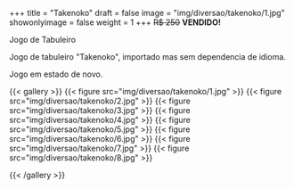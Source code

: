 +++
title = "Takenoko"
draft = false
image = "img/diversao/takenoko/1.jpg"
showonlyimage = false
weight = 1
+++
<span class="sold">~~R$ 250~~</span> **VENDIDO!**

Jogo de Tabuleiro

<!--more-->

Jogo de tabuleiro "Takenoko", importado mas sem dependencia de idioma.

Jogo em estado de novo.

{{< gallery >}}
{{< figure src="img/diversao/takenoko/1.jpg" >}}
{{< figure src="img/diversao/takenoko/2.jpg" >}}
{{< figure src="img/diversao/takenoko/3.jpg" >}}
{{< figure src="img/diversao/takenoko/4.jpg" >}}
{{< figure src="img/diversao/takenoko/5.jpg" >}}
{{< figure src="img/diversao/takenoko/6.jpg" >}}
{{< figure src="img/diversao/takenoko/7.jpg" >}}
{{< figure src="img/diversao/takenoko/8.jpg" >}}


{{< /gallery >}}